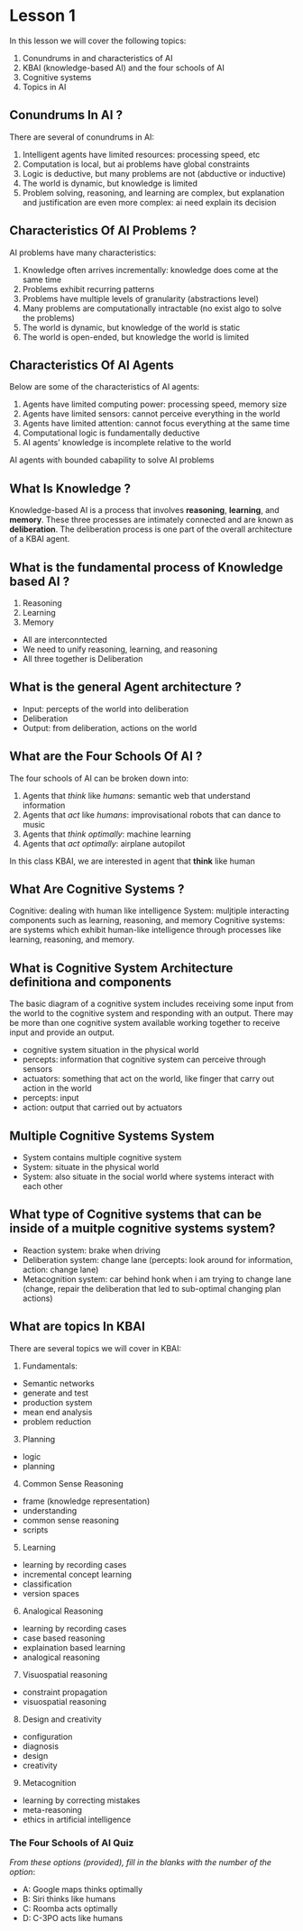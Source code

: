 # Lesson 1

In this lesson we will cover the following topics:

1. Conundrums in and characteristics of AI
2. KBAI (knowledge-based AI) and the four schools of AI
3. Cognitive systems
4. Topics in AI

## Conundrums In AI ?

There are several of conundrums in AI:

1. Intelligent agents have limited resources: processing speed, etc
2. Computation is local, but ai problems have global constraints
3. Logic is deductive, but many problems are not (abductive or inductive)
4. The world is dynamic, but knowledge is limited
5. Problem solving, reasoning, and learning are complex, but explanation and justification are even more complex: ai need explain its decision

## Characteristics Of AI Problems ?

AI problems have many characteristics:

1. Knowledge often arrives incrementally: knowledge does come at the same time
2. Problems exhibit recurring patterns
3. Problems have multiple levels of granularity (abstractions level)
4. Many problems are computationally intractable (no exist algo to solve the problems)
5. The world is dynamic, but knowledge of the world is static
6. The world is open-ended, but knowledge the world is limited

## Characteristics Of AI Agents

Below are some of the characteristics of AI agents:

1. Agents have limited computing power: processing speed, memory size
2. Agents have limited sensors: cannot perceive everything in the world
3. Agents have limited attention: cannot focus everything at the same time
4. Computational logic is fundamentally deductive
5. AI agents' knowledge is incomplete relative to the world

AI agents with bounded cabapility to solve AI problems

## What Is Knowledge ?

Knowledge-based AI is a process that involves **reasoning**, **learning**, and **memory**. These three processes are intimately connected and are known as **deliberation**. The deliberation process is one part of the overall architecture of a KBAI agent.

## What is the fundamental process of Knowledge based AI ?
1. Reasoning
2. Learning
3. Memory
- All are interconntected
- We need to unify reasoning, learning, and reasoning
- All three together is Deliberation

## What is the general Agent architecture ?
- Input: percepts of the world into deliberation
- Deliberation
- Output: from deliberation, actions on the world

## What are the Four Schools Of AI ? 

The four schools of AI can be broken down into:

1. Agents that _think_ like _humans_: semantic web that understand information
2. Agents that _act_ like _humans_: improvisational robots that can dance to music
3. Agents that _think_ _optimally_: machine learning
4. Agents that _act_ _optimally_: airplane autopilot

In this class KBAI, we are interested in agent that **think** like human

## What Are Cognitive Systems ?

Cognitive: dealing with human like intelligence
System: muljtiple interacting components such as learning, reasoning, and memory
Cognitive systems: are systems which exhibit human-like intelligence through processes like learning, reasoning, and memory.

## What is Cognitive System Architecture definitiona and components

The basic diagram of a cognitive system includes receiving some input from the world to the cognitive system and responding with an output. There may be more than one cognitive system available working together to receive input and provide an output.

- cognitive system situation in the physical world
- percepts: information that cognitive system can perceive through sensors
- actuators: something that act on the world, like finger that carry out action in the world
- percepts: input
- action: output that carried out by actuators

## Multiple Cognitive Systems System
- System contains multiple cognitive system
- System: situate in the physical world
- System: also situate in the social world where systems interact with each other

## What type of Cognitive systems that can be inside of a muitple cognitive systems system?
- Reaction system: brake when driving
- Deliberation system: change lane (percepts: look around for information, action: change lane)
- Metacognition system: car behind honk when i am trying to change lane (change, repair the deliberation that led to sub-optimal changing plan actions)
  
## What are topics In KBAI

There are several topics we will cover in KBAI:

1. Fundamentals:
- Semantic networks
- generate and test
- production system
- mean end analysis
- problem reduction
3. Planning
- logic
- planning
4. Common Sense Reasoning
- frame (knowledge representation)
- understanding
- common sense reasoning
- scripts
5. Learning
- learning by recording cases
- incremental concept learning
- classification
- version spaces
6. Analogical Reasoning
- learning by recording cases
- case based reasoning
- explaination based learning
- analogical reasoning
7. Visuospatial reasoning
- constraint propagation
- visuospatial reasoning
8. Design and creativity
- configuration
- diagnosis
- design
- creativity
9. Metacognition
- learning by correcting mistakes
- meta-reasoning
- ethics in artificial intelligence
### The Four Schools of AI Quiz

_From these options (provided), fill in the blanks with the number of the option_:
- A: Google maps thinks optimally
- B: Siri thinks like humans
- C: Roomba acts optimally
- D: C-3PO acts like humans

